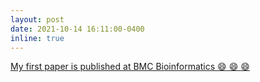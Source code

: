 ```yaml
---
layout: post
date: 2021-10-14 16:11:00-0400
inline: true
---
```

<a href="https://bmcbioinformatics.biomedcentral.com/articles/10.1186/s12859-021-04418-8">My first paper is published at BMC Bioinformatics :smile: :smile: :smile:</a>